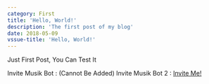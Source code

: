 ```yaml
---
category: First
title: 'Hello, World!'
description: 'The first post of my blog'
date: 2018-05-09
vssue-title: 'Hello, World!'
---
```


Just First Post, You Can Test It

<!-- more -->

Invite Musik Bot : (Cannot Be Added)
Invite Musik Bot 2 : [Invite Me!](https://bayuu.xyz/mb2)
